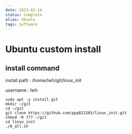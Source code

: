 ```yaml
---
date: 2023-03-14
status: Complete 
alias: Ubuntu
tags: Software
---
```


# Ubuntu custom install

## install command

install path : /home/lwh/git/linux_init

username : lwh

```
sudo apt -y install git  
mkdir ~/git  
cd ~/git  
git clone https://github.com/ppp821203/linux_init.git
chmod -R 777 ~/git  
cd linux_init  
./0_all.sh
```